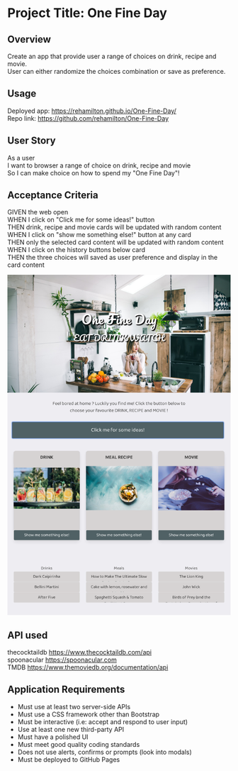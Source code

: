 # Project Title: One Fine Day

## Overview

Create an app that provide user a range of choices on drink, recipe and movie.\
User can either randomize the choices combination or save as preference.

## Usage

Deployed app: <https://rehamilton.github.io/One-Fine-Day/>\
Repo link: <https://github.com/rehamilton/One-Fine-Day>

## User Story

As a user\
I want to browser a range of choice on drink, recipe and movie\
So I can make choice on how to spend my "One Fine Day"!

## Acceptance Criteria

GIVEN the web open\
WHEN I click on "Click me for some ideas!" button\
THEN drink, recipe and movie cards will be updated with random content\
WHEN I click on "show me something else!" button at any card\
THEN only the selected card content will be updated with random content\
WHEN I click on the history buttons below card\
THEN the three choices will saved as user preference and display in the card content

![screenshot](Assets/One-Fine-Day-screenshot.png)

## API used

thecocktaildb <https://www.thecocktaildb.com/api>\
spoonacular <https://spoonacular.com>\
TMDB <https://www.themoviedb.org/documentation/api>

## Application Requirements

- Must use at least two server-side APIs
- Must use a CSS framework other than Bootstrap
- Must be interactive (i.e: accept and respond to user input)
- Use at least one new third-party API
- Must have a polished UI
- Must meet good quality coding standards
- Does not use alerts, confirms or prompts (look into modals)
- Must be deployed to GitHub Pages

